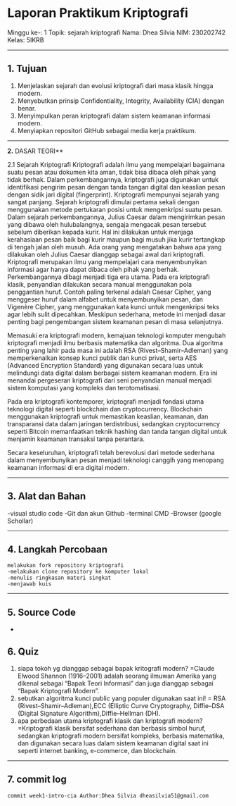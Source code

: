 # Laporan Praktikum Kriptografi
Minggu ke-: 1
Topik: sejarah kriptografi 
Nama: Dhea Silvia 
NIM: 230202742
Kelas: 5IKRB 

---

## 1. Tujuan
1. Menjelaskan sejarah dan evolusi kriptografi dari masa klasik hingga modern.
2. Menyebutkan prinsip Confidentiality, Integrity, Availability (CIA) dengan benar.
3. Menyimpulkan peran kriptografi dalam sistem keamanan informasi modern.
4. Menyiapkan repositori GitHub sebagai media kerja praktikum.

---
**2.** DASAR TEORI**
  
   2.1 Sejarah Kriptografi
Kriptografi adalah ilmu yang mempelajari bagaimana suatu pesan
atau dokumen kita aman, tidak bisa dibaca oleh pihak yang tidak berhak.
Dalam perkembangannya, kriptografi juga digunakan untuk identifikasi
pengirim pesan dengan tanda tangan digital dan keaslian pesan dengan sidik
jari digital (fingerprint). Kriptografi mempunyai sejarah yang sangat panjang.
Sejarah kriptografi dimulai pertama sekali dengan menggunakan metode
pertukaran posisi untuk mengenkripsi suatu pesan. Dalam sejarah
perkembangannya, Julius Caesar dalam mengirimkan pesan yang dibawa oleh
hulubalangnya, sengaja mengacak pesan tersebut sebelum diberikan kepada
kurir. Hal ini dilakukan untuk menjaga kerahasiaan pesan baik bagi kurir
maupun bagi musuh jika kurir tertangkap di tengah jalan oleh musuh. Ada
orang yang mengatakan bahwa apa yang dilakukan oleh Julius Caesar
dianggap sebagai awal dari kriptografi.
Kriptografi merupakan ilmu yang mempelajari cara menyembunyikan informasi agar hanya dapat dibaca oleh pihak yang berhak. Perkembangannya dibagi menjadi tiga era utama. Pada era kriptografi klasik, penyandian dilakukan secara manual menggunakan pola penggantian huruf. Contoh paling terkenal adalah Caesar Cipher, yang menggeser huruf dalam alfabet untuk menyembunyikan pesan, dan Vigenère Cipher, yang menggunakan kata kunci untuk mengenkripsi teks agar lebih sulit dipecahkan. Meskipun sederhana, metode ini menjadi dasar penting bagi pengembangan sistem keamanan pesan di masa selanjutnya.

Memasuki era kriptografi modern, kemajuan teknologi komputer mengubah kriptografi menjadi ilmu berbasis matematika dan algoritma. Dua algoritma penting yang lahir pada masa ini adalah RSA (Rivest–Shamir–Adleman) yang memperkenalkan konsep kunci publik dan kunci privat, serta AES (Advanced Encryption Standard) yang digunakan secara luas untuk melindungi data digital dalam berbagai sistem keamanan modern. Era ini menandai pergeseran kriptografi dari seni penyandian manual menjadi sistem komputasi yang kompleks dan terotomatisasi.

Pada era kriptografi kontemporer, kriptografi menjadi fondasi utama teknologi digital seperti blockchain dan cryptocurrency. Blockchain menggunakan kriptografi untuk memastikan keaslian, keamanan, dan transparansi data dalam jaringan terdistribusi, sedangkan cryptocurrency seperti Bitcoin memanfaatkan teknik hashing dan tanda tangan digital untuk menjamin keamanan transaksi tanpa perantara.

Secara keseluruhan, kriptografi telah berevolusi dari metode sederhana dalam menyembunyikan pesan menjadi teknologi canggih yang menopang keamanan informasi di era digital modern.


---

## 3. Alat dan Bahan
-visual studio code
-Git dan akun Github
-terminal CMD
-Browser (google Schollar)

---

## 4. Langkah Percobaan
    melakukan fork repository kriptografi
    -melakukan clone repository ke komputer lokal
    -menulis ringkasan materi singkat
    -menjawab kuis
---

## 5. Source Code
-


## 6. Quiz
1. siapa tokoh yg dianggap sebagai bapak kritografi modern?
   =Claude Elwood Shannon (1916–2001) adalah seorang ilmuwan Amerika yang dikenal sebagai “Bapak Teori Informasi” dan juga             dianggap sebagai “Bapak Kriptografi Modern”.
2. sebutkan algoritma kunci public yang populer digunakan saat ini!
    = RSA (Rivest–Shamir–Adleman),ECC (Elliptic Curve Cryptography, Diffie–DSA (Digital Signature Algorithm),Diffie–Hellman (DH).
3. apa perbedaan utama kriptografi klasik dan kriptografi modern?
   =Kriptografi klasik bersifat sederhana dan berbasis simbol huruf, sedangkan kriptografi modern bersifat kompleks, berbasis         matematika, dan digunakan secara luas dalam sistem keamanan digital saat ini seperti internet banking, e-commerce, dan            blockchain.
    
---

## 7. commit log
    commit week1-intro-cia Author:Dhea Silvia dheasilvia51@gmail.com
  
```
